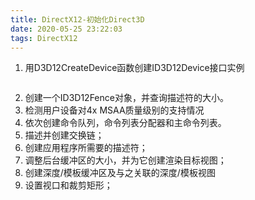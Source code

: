 ```yaml
---
title: DirectX12-初始化Direct3D
date: 2020-05-25 23:22:03
tags: DirectX12
---
```


1. 用D3D12CreateDevice函数创建ID3D12Device接口实例
~~~
~~~
2. 创建一个ID3D12Fence对象，并查询描述符的大小。
3. 检测用户设备对4x MSAA质量级别的支持情况
4. 依次创建命令队列，命令列表分配器和主命令列表。
5. 描述并创建交换链；
6. 创建应用程序所需要的描述符；
7. 调整后台缓冲区的大小，并为它创建渲染目标视图；
8. 创建深度/模板缓冲区及与之关联的深度/模板视图
9. 设置视口和裁剪矩形；